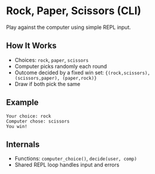 # Rock, Paper, Scissors (CLI)

Play against the computer using simple REPL input.

## How It Works

- Choices: `rock`, `paper`, `scissors`
- Computer picks randomly each round
- Outcome decided by a fixed win set: `{(rock,scissors), (scissors,paper), (paper,rock)}`
- Draw if both pick the same

## Example

```text
Your choice: rock
Computer chose: scissors
You win!
```

## Internals

- Functions: `computer_choice()`, `decide(user, comp)`
- Shared REPL loop handles input and errors
